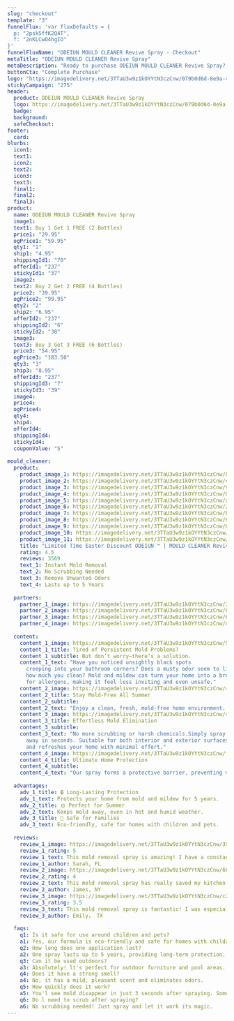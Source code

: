 ```yaml
---
slug: "checkout"
template: "3"
funnelFlux: 'var fluxDefaults = {
  p: "2psk5ffK2Q4T",
  f: "2nKLCwO4hgIO"
}'
funnelFluxName: "ODEIUN MOULD CLEANER Revive Spray - Checkout"
metaTitle: "ODEIUN MOULD CLEANER Revive Spray"
metaDescription: "Ready to purchase ODEIUN MOULD CLEANER Revive Spray? Complete your order securely and select your preferred quantity. Fast and easy checkout!"
buttonCta: "Complete Purchase"
logo: "https://imagedelivery.net/3TTaU3w9z1kOYYtN3czCnw/079b0d6d-0e9a-475b-df14-4fb5949ac600/public"
stickyCampaign: "275"
header:
  product: ODEIUN MOULD CLEANER Revive Spray
  logo: https://imagedelivery.net/3TTaU3w9z1kOYYtN3czCnw/079b0d6d-0e9a-475b-df14-4fb5949ac600/public
  badge: 
  background: 
  safeCheckout: 
footer:
  card:
blurbs:
  icon1: 
  text1: 
  icon2: 
  text2: 
  icon3: 
  text3: 
  final1: 
  final2: 
  final3: 
product:
  name: ODEIUN MOULD CLEANER Revive Spray
  image1: 
  text1: Buy 1 Get 1 FREE (2 Bottles)
  price1: "29.95"
  ogPrice1: "59.95"
  qty1: "1"
  ship1: "4.95"
  shippingId1: "70"
  offerId1: "237"
  stickyId1: "37"
  image2: 
  text2: Buy 2 Get 2 FREE (4 Bottles)
  price2: "39.95"
  ogPrice2: "99.95"
  qty2: "2"
  ship2: "6.95"
  offerId2: "237"
  shippingId2: "6"
  stickyId2: "38"  
  image3: 
  text3: Buy 3 Get 3 FREE (6 Bottles)
  price3: "54.95"
  ogPrice3: "183.50"
  qty3: "3"
  ship3: "8.95"
  offerId3: "237"
  shippingId3: "7"
  stickyId3: "39" 
  image4:
  price4: 
  ogPrice4:
  qty4: 
  ship4: 
  offerId4: 
  shippingId4: 
  stickyId4:   
  couponValue: "5"
  
mould_cleaner:
  product:
    product_image_1: https://imagedelivery.net/3TTaU3w9z1kOYYtN3czCnw/080bee2b-4715-4785-88ef-a6819369c200/public
    product_image_2: https://imagedelivery.net/3TTaU3w9z1kOYYtN3czCnw/cbdad88a-129b-4edb-fb19-972c93772900/public
    product_image_3: https://imagedelivery.net/3TTaU3w9z1kOYYtN3czCnw/94c68803-3b49-4f50-8cbd-f02e2c900400/public
    product_image_4: https://imagedelivery.net/3TTaU3w9z1kOYYtN3czCnw/01705770-1ef4-4908-76fa-115c65bf9f00/public
    product_image_5: https://imagedelivery.net/3TTaU3w9z1kOYYtN3czCnw/a52ce4ef-57da-4f1b-06e9-62c38a7c2100/public
    product_image_6: https://imagedelivery.net/3TTaU3w9z1kOYYtN3czCnw/2a4ed1e1-bad6-4b5b-5dd6-1f34d1882900/public
    product_image_7: https://imagedelivery.net/3TTaU3w9z1kOYYtN3czCnw/b5d95c76-a1cc-4915-693a-3a5ecfe35000/public
    product_image_8: https://imagedelivery.net/3TTaU3w9z1kOYYtN3czCnw/6ce2b8b4-c171-4bcb-da03-7bb3dc7bcb00/public
    product_image_9: https://imagedelivery.net/3TTaU3w9z1kOYYtN3czCnw/6b718b63-6029-4bd8-76b8-119d785fed00/public
    product_image_10: https://imagedelivery.net/3TTaU3w9z1kOYYtN3czCnw/9e3e9aae-240e-4a4b-4a5b-e819f83a0000/public
    product_image_11: https://imagedelivery.net/3TTaU3w9z1kOYYtN3czCnw/ce5ba9dc-825f-4bd2-7e93-d4cee054e300/public
    title: "Limited Time Easter Discount ODEIUN ™ | MOULD CLEANER Revive Spray: Instant Mold Removal Solution"
    rating: 4.5
    reviews: 3569
    text_1: Instant Mold Removal
    text_2: No Scrubbing Needed
    text_3: Remove Unwanted Odors
    text_4: Lasts up to 5 Years
    
  partners: 
    partner_1_image: https://imagedelivery.net/3TTaU3w9z1kOYYtN3czCnw/3df0dbee-20fe-42af-761f-edc63a034300/public
    partner_2_image: https://imagedelivery.net/3TTaU3w9z1kOYYtN3czCnw/82337ab7-4464-4789-f2e8-7086563aa600/public
    partner_3_image: https://imagedelivery.net/3TTaU3w9z1kOYYtN3czCnw/667e8ce0-9662-4576-6f8f-37b377f72200/public
    partner_4_image: https://imagedelivery.net/3TTaU3w9z1kOYYtN3czCnw/d73f93ec-f562-4ebd-523f-219d99822700/public
    
  content:
    content_1_image: https://imagedelivery.net/3TTaU3w9z1kOYYtN3czCnw/5db9fae4-3f8b-46c2-4a6f-7ad89dd3fe00/public
    content_1_title: Tired of Persistent Mold Problems?
    content_1_subtitle: But don’t worry—there’s a solution.
    content_1_text: "Have you noticed unsightly black spots
      creeping into your bathroom corners? Does a musty odor seem to linger no matter
      how much you clean? Mold and mildew can turn your home into a breeding ground
      for allergens, making it feel less inviting and even unsafe."
    content_2_image: https://imagedelivery.net/3TTaU3w9z1kOYYtN3czCnw/45549cb6-0f57-4e0d-d113-d994e3827700/public
    content_2_title: Stay Mold-Free All Summer
    content_2_subtitle: 
    content_2_text: "Enjoy a clean, fresh, mold-free home environment. This spray! Keeps your space safe, even in the heat and humidity of summer."
    content_3_image: https://imagedelivery.net/3TTaU3w9z1kOYYtN3czCnw/43aeefa8-205d-436e-1f2c-1f12e80e1400/public
    content_3_title: Effortless Mold Elimination
    content_3_subtitle: 
    content_3_text: "No more scrubbing or harsh chemicals.Simply spray and watch as tough stains caused by black mold and mildew fade
      away in seconds. Suitable for both interior and exterior surfaces, ODEIUN ™ brightens
      and refreshes your home with minimal effort."
    content_4_image: https://imagedelivery.net/3TTaU3w9z1kOYYtN3czCnw/f9ba275b-a9b1-47b3-59b6-c3d0ece14500/public
    content_4_title: Ultimate Home Protection
    content_4_subtitle: 
    content_4_text: "Our spray forms a protective barrier, preventing mold from coming back for up to 5 years."
    
  advantages:
    adv_1_title: 🔒 Long-Lasting Protection
    adv_1_text: Protects your home from mold and mildew for 5 years.
    adv_2_title: 🌞 Perfect for Summer
    adv_2_text: Keeps mold away, even in hot and humid weather.
    adv_3_title: 👶 Safe for Families
    adv_3_text: Eco-friendly, safe for homes with children and pets.
    
  reviews:
    review_1_image: https://imagedelivery.net/3TTaU3w9z1kOYYtN3czCnw/39788442-2f7e-4275-0ae3-0f6c3a106400/public
    review_1_rating: 5
    review_1_text: This mold removal spray is amazing! I have a constant mold problem in my bathroom and have used many products with little effect until I tried this. Just spray it on the moldy area and in a few minutes you can see the mold disappear! And there is no pungent smell at all, the bathroom is fresh and pleasant after use. Highly recommend this to anyone with a mold problem!
    review_1_author: Sarah, FL
    review_2_image: https://imagedelivery.net/3TTaU3w9z1kOYYtN3czCnw/60258005-3536-4cb6-f055-eef8451a8600/public
    review_2_rating: 4
    review_2_text: This mold removal spray has really saved my kitchen! I've always had some mold in the corners of my kitchen lately, and I've had great results with this spray! Simply spray the affected area and in a few minutes the mold is gone, and it's so easy to use and doesn't require a lot of wiping. The best part is that the kitchen has no odor after use and continues to stay clean.
    review_2_author: James, NY
    review_3_image: https://imagedelivery.net/3TTaU3w9z1kOYYtN3czCnw/c26f208a-ef1c-4ddf-a3b1-aa695e910100/public  
    review_3_rating: 3.5
    review_3_text: This mold removal spray is fantastic! I was especially concerned about the safety of the product for kids and pets, so I chose this one. It has no odor at all and is very safe for kids and pets in the house. The results were great, I could see the mold disappearing after a few minutes of spraying on the moldy spots and I didn't have to worry about secondary contamination. Very happy with this choice.
    review_3_author: Emily， TX
    
  faqs: 
    q1: Is it safe for use around children and pets?
    a1: Yes, our formula is eco-friendly and safe for homes with children and pets.
    q2: How long does one application last?
    a2: One spray lasts up to 5 years, providing long-term protection.
    q3: Can it be used outdoors?
    a3: Absolutely! lt's perfect for outdoor furniture and pool areas.
    q4: Does it have a strong smell?
    a4: No, it has a mild, pleasant scent and eliminates odors.
    q5: How quickly does it work?
    a5: You'l see mold disappear in just 3 seconds after spraying. Sometimes may need more time. The longer the better in general.
    q6: Do l need to scrub after spraying?
    a6: No scrubbing needed! Just spray and let it work its magic.
---
```

